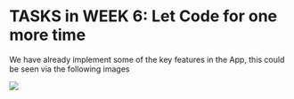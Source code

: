 # TASKS in WEEK 6: Let Code for one more time

We  have already implement some of the key features in the App, this could be seen via the following images


<img src =".\img\App verison 1.0.png">